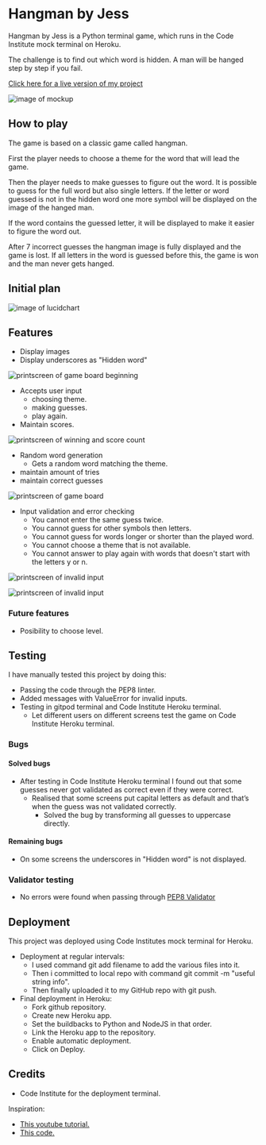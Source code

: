 # Hangman by Jess

Hangman by Jess is a Python terminal game, which runs in the Code Institute mock terminal on Heroku.

The challenge is to find out which word is hidden.
A man will be hanged step by step if you fail.

[Click here for a live version of my project](https://hangman-by-jess.herokuapp.com)

![image of mockup](/assets/images/mockup.jpg)

## How to play

The game is based on a classic game called hangman.

First the player needs to choose a theme for the word that will lead the game.

Then the player needs to make guesses to figure out the word. It is possible to guess for the full word but also single letters. If the letter or word guessed is not in the hidden word one more symbol will be displayed on the image of the hanged man. 

If the word contains the guessed letter, it will be displayed to make it easier to figure the word out.

After 7 incorrect guesses the hangman image is fully displayed and the game is lost. If all letters in the word is guessed before this, the game is won and the man never gets hanged.

## Initial plan

![image of lucidchart](/assets/images/lucidchart.jpeg)

## Features

- Display images
- Display underscores as "Hidden word"

![printscreen of game board beginning](/assets/images/beginning.jpg)

- Accepts user input
    - choosing theme.
    - making guesses.
    - play again.
- Maintain scores.

![printscreen of winning and score count](/assets/images/score-count.jpg)

- Random word generation
    - Gets a random word matching the theme.
- maintain amount of tries
- maintain correct guesses

![printscreen of game board](/assets/images/maintain-guess.jpg)

- Input validation and error checking
    - You cannot enter the same guess twice.
    - You cannot guess for other symbols then letters.
    - You cannot guess for words longer or shorter than the played word.
    - You cannot choose a theme that is not available.
    - You cannot answer to play again with words that doesn't start with the letters y or n.

![printscreen of invalid input](/assets/images/error.jpg)

![printscreen of invalid input](/assets/images/error-2.jpg)

### Future features

- Posibility to choose level.

## Testing

I have manually tested this project by doing this:
- Passing the code through the PEP8 linter.
- Added messages with ValueError for invalid inputs.
- Testing in gitpod terminal and Code Institute Heroku terminal.
    - Let different users on different screens test the game on Code Institute Heroku terminal.

### Bugs

#### Solved bugs

- After testing in Code Institute Heroku terminal I found out that some guesses never got validated as correct even if they were correct.
    - Realised that some screens put capital letters as default and that’s when the guess was not validated correctly.
        - Solved the bug by transforming all guesses to uppercase directly.

#### Remaining bugs

- On some screens the underscores in "Hidden word" is not displayed.

### Validator testing

- No errors were found when passing through [PEP8 Validator](http://www.pep8online.com/checkresult)

## Deployment

This project was deployed using Code Institutes mock terminal for Heroku.

- Deployment at regular intervals:
    - I used command git add filename to add the various files into it.
    - Then i committed to local repo with command git commit -m "useful string info".
    - Then finally uploaded it to my GitHub repo with git push.
- Final deployment in Heroku:
    - Fork github repository.
    - Create new Heroku app.
    - Set the buildbacks to Python and NodeJS in that order.
    - Link the Heroku app to the repository.
    - Enable automatic deployment.
    - Click on Deploy.

## Credits

- Code Institute for the deployment terminal.

Inspiration:
- [This youtube tutorial.](https://www.youtube.com/watch?v=m4nEnsavl6w)
- [This code.](https://inventwithpython.com/invent4thed/chapter8.html)